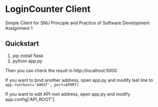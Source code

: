 # LoginCounter Client
Simple Client for SNU Principle and Practice of Software Development Assignment 1

## Quickstart
1. pip install flask
2. python app.py

Then you can check the result in http://localhost:5000

If you want to bind another address, open app.py and modify last line to `app.run(host='$HOST', port=$PORT)`

If you want to edit API root address, open app.py and modify app.config['API\_ROOT'].
